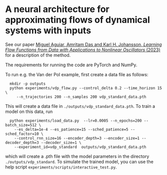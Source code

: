 # A neural architecture for approximating flows of dynamical systems with inputs

See our paper [Miguel Aguiar, Amritam Das and Karl H. Johansson, _Learning Flow Functions from Data with Applications to Nonlinear Oscillators_ (2023)](https://www.sciencedirect.com/science/article/pii/S240589632302147X) for a description of the method.

The requirements for running the code are PyTorch and NumPy.

To run e.g. the Van der Pol example, first create a data file as follows:
```shell
  mkdir -p outputs
  python experiments/vdp_flow.py --control_delta 0.2 --time_horizon 15 \
     --n_trajectories 200 --n_samples 200 vdp_standard_data.pth
```
This will create a data file in `./outputs/vdp_standard_data.pth`.
To train a model on this data, run
```shell
  python experiments/load_data.py  --lr=0.0005 --n_epochs=200 --batch_size=512 \
    --es_delta=1e-4 --es_patience=15 --sched_patience=5 --sched_factor=10 \
    --control_rnn_size=16 --encoder_depth=3 --encoder_size=1 --decoder_depth=3 --decoder_size=1 \
    --experiment_id=vdp_standard  outputs/vdp_standard_data.pth
```
which will create a .pth file with the model parameters in the directory `./outputs/vdp_standard`.
To simulate the trained model, you can use the help script `experiments/scripts/interactive_test.py`.
